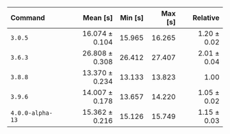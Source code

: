 | Command | Mean [s] | Min [s] | Max [s] | Relative |
|:---|---:|---:|---:|---:|
| `3.0.5` | 16.074 ± 0.104 | 15.965 | 16.265 | 1.20 ± 0.02 |
| `3.6.3` | 26.808 ± 0.308 | 26.412 | 27.407 | 2.01 ± 0.04 |
| `3.8.8` | 13.370 ± 0.234 | 13.133 | 13.823 | 1.00 |
| `3.9.6` | 14.007 ± 0.178 | 13.657 | 14.220 | 1.05 ± 0.02 |
| `4.0.0-alpha-13` | 15.362 ± 0.216 | 15.126 | 15.749 | 1.15 ± 0.03 |
